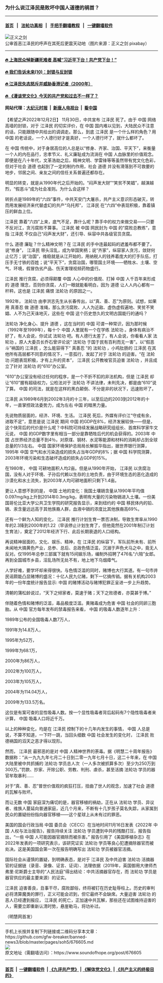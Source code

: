 ### 为什么说江泽民是败坏中国人道德的祸首？
------------------------

#### [首页](https://github.com/gfw-breaker/banned-news3/blob/master/README.md) &nbsp;&nbsp;|&nbsp;&nbsp; [法轮功真相](https://github.com/begood0513/basic/blob/master/README.md)  &nbsp;&nbsp;|&nbsp;&nbsp; [手把手翻墙教程](https://github.com/gfw-breaker/guides/wiki)  &nbsp;&nbsp;|&nbsp;&nbsp; [一键翻墙软件](https://github.com/gfw-breaker/nogfw/blob/master/README.md)  



<div><img alt="正义之剑" src="https://img.soundofhope.org/2022-12/1670022699279.jpg"/>
<br/><figcaption class="caption">
 公审首恶江泽民的呼声在其死后更震天动地（图片来源：正义之剑 pixabay）
</figcaption></div><hr/>

#### [ 🔥  上海民众悼新疆死难者 高喊“习近平下台！共产党下台！”](http://45.76.136.214:10000/videos/res1/news/../../res3/rebel/index.html?202212031700)

#### [ 🔥  我们告诉未来(10)：封锁与反封锁](http://45.76.136.214:10000/videos/res1/news/../../res2/future/index.html?202212031700)

#### [ 🔥  江泽民失态怒斥并威胁香港记者（2000年）](http://45.76.136.214:10000/videos/res1/news/../../res/realjzm/index.html?202212031700)

#### [ 🔥  《漫谈党文化》今天的共产党和过去不一样了？](http://45.76.136.214:10000/videos/res1/news/../../res/mtdwh/index.html?202212031700)

#### 网站代理：[大纪元时报](http://45.76.136.214:85/gb/?202212031700) &nbsp;|&nbsp; [新唐人电视台](http://45.76.136.214:8808/gb/?202212031700) &nbsp;|&nbsp; [看中国](http://45.76.136.214:8300/?202212031700)

<div><div class="Content__Wrapper sc-1bvya0-0 elmmKw article_body" itemprop="articleBody">
 <div id="post_place_1">
 </div>
 <p class="meta-top">
  <span class="meta">
   【希望之声2022年12月2日】
  </span>
  11月30日，中共宣布
  <ok href="/term/1250">
   江泽民
  </ok>
  死了。由于
  <ok href="/term/1120">
   中国
  </ok>
  网络高墙的封锁，对于
  <ok href="/term/1250">
   江泽民
  </ok>
  的切实评价，在
  <ok href="/term/1120">
   中国
  </ok>
  国内难以见到，大陆民众不注意的话，只能跟随中共给出的调调走。那么，到底
  <ok href="/term/1250">
   江泽民
  </ok>
  是一个什么样的角色？用
  <ok href="/term/1120">
   中国
  </ok>
  的老话说，一个人德行好才是真好，一个人德行坏了，就什么都坏了。
 </p>
 <p>
  在
  <ok href="/term/1120">
   中国
  </ok>
  传统中，对于身居高位的人总是以“修身、齐家、治国、平天下”，来衡量一个人的内在品行，忠孝节义、礼义廉耻成为流淌在
  <ok href="/term/1120">
   中国
  </ok>
  人血脉里的价值观念。即便是在八十年代，文革浩劫之后，精神文明、学雷锋等等虽然带有党文化色彩，但对于社会
  <ok href="/term/7546">
   道德
  </ok>
  也起到了一定的制约作用，社会
  <ok href="/term/7546">
   道德
  </ok>
  并没有滑落到不可救要的地步，邻居之间、亲友之间的信任关系普遍还都存在。
 </p>
 <p>
  明显的转变，就是从1990年代之后开始的。“闷声发大财”“笑贫不笑娼”，越演越烈，“假恶斗”成为社会准则。为什么会这样？
 </p>
 <p>
  转折点是1989年的“六四”事件，中共天安门大屠杀，共产主义意识形态破灭，转而用发展经济来代替虚幻的共产“乌托邦”，
  <ok href="/term/1250">
   江泽民
  </ok>
  在“六四”中表现积极，靠着镇压的鲜血上位。
 </p>
 <p>
  <ok href="/term/1250">
   江泽民
  </ok>
  靠着“六四”上来，底气不足，靠什么呢？靠手中的权力来做交易——只要不反对江，贪污腐败不算事。
  <ok href="/term/1250">
   江泽民
  </ok>
  被
  <ok href="/term/1120">
   中国
  </ok>
  网民封为
  <ok href="/term/1120">
   中国
  </ok>
  的“腐败总教练”，意指
  <ok href="/term/1250">
   江泽民
  </ok>
  不仅自己“闷声发大财”，还引导、纵容中共各级官员贪腐。
 </p>
 <p>
  什么
  <ok href="/term/7546">
   道德
  </ok>
  廉耻？什么精神文明？在
  <ok href="/term/1250">
   江泽民
  </ok>
  的手中连最起码的遮羞布都不要了。说“修身”，
  <ok href="/term/1250">
   江泽民
  </ok>
  带头淫乱，成为举国笑柄；说“齐家”，纵容家人贪污，敛财何止亿万；说“治国”，维稳就是从江开始的，用纳税人的钱养着庞大的打手队伍，打压手无寸铁的百姓；说“平天下”，贪腐治国，哪管国土环境——牺牲水、土壤、空气、环境，假冒伪劣产品、伤天害理视频药物盛行。
 </p>
 <p>
  <ok href="/term/1250">
   江泽民
  </ok>
  推行贪腐，必须得颠覆
  <ok href="/term/1120">
   中国
  </ok>
  人心中的价值观、打掉
  <ok href="/term/1120">
   中国
  </ok>
  人千百年来形成的
  <ok href="/term/7546">
   道德
  </ok>
  理念，否则你贪腐，人们一眼就能看明白，因为
  <ok href="/term/7546">
   道德
  </ok>
  让人人内心都有一杆秤。这也是
  <ok href="/term/1250">
   江泽民
  </ok>
  痛恨
  <ok href="/term/968">
   法轮功
  </ok>
  的原因之一。
 </p>
 <p>
  1992年，
  <ok href="/term/968">
   法轮功
  </ok>
  由李洪志先生从长春传出，以“真、善、忍”为原则。试想，如果用
  <ok href="/term/7789">
   真善忍
  </ok>
  做
  <ok href="/term/7546">
   道德
  </ok>
  准绳，那么贪污腐败、人人为近敌、虚伪虚假遍地、笑贫不笑娼、人不为己天诛地灭，这些在
  <ok href="/term/1120">
   中国
  </ok>
  这个历史悠久的文明古国能行的通吗？
 </p>
 <p>
  <ok href="/term/968">
   法轮功
  </ok>
  净化身心、提升
  <ok href="/term/7546">
   道德
  </ok>
  ，这在当时的
  <ok href="/term/1120">
   中国
  </ok>
  可谓一种常识，因为那时候（1992年至1999年），每十个
  <ok href="/term/1120">
   中国
  </ok>
  人里就有一个在学练
  <ok href="/term/968">
   法轮功
  </ok>
  。身体有病治不好了，有人会说，你试试
  <ok href="/term/968">
   法轮功
  </ok>
  吧。有人德行太差了，有人会说，你看看人家
  <ok href="/term/968">
   法轮功
  </ok>
  。原人大委员长乔石曾评论说“
  <ok href="/term/968">
   法轮功
  </ok>
  于国于民有百利而无一害”。以“假恶斗”祸国的
  <ok href="/term/1250">
   江泽民
  </ok>
  ，怎么能容得下“
  <ok href="/term/7789">
   真善忍
  </ok>
  ”的
  <ok href="/term/968">
   法轮功
  </ok>
  ，小鸡肚肠的
  <ok href="/term/1250">
   江泽民
  </ok>
  在其他所有高层都不同意的情况下，一意孤行，发起了对于
  <ok href="/term/968">
   法轮功
  </ok>
  的迫害。“在
  <ok href="/term/968">
   法轮功
  </ok>
  问题表现积极，才有上升的资本”，
  <ok href="/term/1250">
   江泽民
  </ok>
  公开教唆官员迫害
  <ok href="/term/968">
   法轮功
  </ok>
  ，并且成立了针对
  <ok href="/term/968">
   法轮功
  </ok>
  的“610”办公室。
 </p>
 <p>
  “610”办公室没有经过任何的程序，是一个不折不扣的非法机构，但是
  <ok href="/term/1250">
   江泽民
  </ok>
  却让“610”握有超级权力，公检法对于
  <ok href="/term/968">
   法轮功
  </ok>
  不讲法律，未判先决，都是由“610”说了算。
  <ok href="/term/1120">
   中国
  </ok>
  的司法，就是在这样的黑白颠倒、不分是非的状况下，迅速败坏了。
 </p>
 <p>
  <ok href="/term/1250">
   江泽民
  </ok>
  从1989年6月到2002年3月的十三年，以至后边的2003到2012年的十年，一直掌控政法委势力，成为左右
  <ok href="/term/1120">
   中国
  </ok>
  的暗黑力量。
 </p>
 <p>
  先说物质层面的，经济、环境、生活。
  <ok href="/term/1250">
   江泽民
  </ok>
  死后，外媒有评价江“守成有余，进取不足”，意思是说
  <ok href="/term/1250">
   江泽民
  </ok>
  期间
  <ok href="/term/1120">
   中国
  </ok>
  的GDP在8%，经济发展较快——但是，这个快背后的代价是什么呢？中科院可持续发展战略研究组组长、首席科学家牛文元说，
  <ok href="/term/1120">
   中国
  </ok>
  的GDP数字里有相当一部分是靠牺牲后代的机会获得的。2003年
  <ok href="/term/1120">
   中国
  </ok>
  占世界经济总量不到4％，对原煤、钢材、水泥等能源和材料的消耗却占到全球总量的1/3左右。
  <ok href="/term/1120">
   中国
  </ok>
  国家环境保护总局局长解振华指出，据世界银行测算，1995年
  <ok href="/term/1120">
   中国
  </ok>
  空气和水污染造成的损失占当年GDP的8%；据
  <ok href="/term/1120">
   中国
  </ok>
  科学院测算，2003年环境污染和生态破坏造成的损失占GDP的15%。
 </p>
 <p>
  在1980年，
  <ok href="/term/1120">
   中国
  </ok>
  可耕地面积人均2亩。但是从1990年开始，
  <ok href="/term/1250">
   江泽民
  </ok>
  以贪腐治国，没有人对于环境、子孙后代赖以生存的土地负责，由于环境生态的恶化造成的沙漠化和水土流失，到2003年人均可耕地面积只剩下1.4亩。
 </p>
 <p>
  更让人意想不到的是，
  <ok href="/term/1120">
   中国
  </ok>
  土地的变化：我国土壤镉含量从1990年平均值0.097mg/kg上升到2014年0.3mg/kg，表明有大量的污染物镉进入土壤。一份美国哥伦比亚大学公共卫生学院的研究报告显示，来到纽约的
  <ok href="/term/1120">
   中国
  </ok>
  移民体内的铅、镉、汞含量远远高于其他族裔人群，血液中镉的浓度比其他族裔高69%。
 </p>
 <p>
  还有一个鲜为人知的变化，
  <ok href="/term/1250">
   江泽民
  </ok>
  推行计划生育一票否决制，导致生育率从1990年的2.3降到2000年的1.22（早该停止计划生育了，但他竟然在2001年制订计划生育法），奠定了2012年经济下行、此后长期衰退的人口结构。
 </p>
 <p>
  再说精神层面的，文化、娱乐、精神，在
  <ok href="/term/1250">
   江泽民
  </ok>
  的纵容下，军队前所未有、前所未闻地大搞黄色产业，总参、总后、总政色情泛滥，沉溺于声色犬马之中，竟无人反对。仅1995年总参三部属下就有15间娱乐场，编制外招聘了476名“六陪”女郎。再到全国城市乡县，淫乱场所无处不有，地上地下乌烟瘴气。
 </p>
 <p>
  人学好难，要学坏却来得很快。与色情泛滥的同时，赌博也大行其道。有一句市井民谣颇能凸显赌博的盛况：十亿人民九亿赌，剩下一亿搞传销。据有关机构2003年的一份年度统计报告显示:
  <ok href="/term/1120">
   中国
  </ok>
  的赌博活动与赌博犯罪正呈进一步上升趋势。
 </p>
 <p>
  清朝的蒲松龄说过，“天下之倾家者，莫速于赌；天下之败德者，亦莫甚于博。”
 </p>
 <p>
  伴随着色情和赌博的泛滥，毒品极度泛滥。黄赌毒成为危害
  <ok href="/term/1120">
   中国
  </ok>
  社会的同卵三胞胎。从
  <ok href="/term/1120">
   中国
  </ok>
  官方每年发布的禁毒报告来看，
  <ok href="/term/1120">
   中国
  </ok>
  的吸毒人数逐年上升：
 </p>
 <p>
  1989年公布的全国吸毒人数7万人，
 </p>
 <p>
  1991年为14.8万人，
 </p>
 <p>
  1995年为52万，
 </p>
 <p>
  1999年为68.1万，
 </p>
 <p>
  2000年为86万人，
 </p>
 <p>
  2002年为100万人，
 </p>
 <p>
  2003年为105万人，
 </p>
 <p>
  2004年为114.04万人，
 </p>
 <p>
  2009年为133.5万名。
 </p>
 <p>
  这仅是有案可查的显性吸毒人数。按一个显性吸毒者背后起码有7个隐性吸毒者来计算，
  <ok href="/term/1120">
   中国
  </ok>
  吸毒人口将近千万。
 </p>
 <p>
  以上的种种变化，均是在
  <ok href="/term/1250">
   江泽民
  </ok>
  控制下的十几年内发生的事情，
  <ok href="/term/1120">
   中国
  </ok>
  人总是说，不算不知道，一下吓一跳，当回头细数
  <ok href="/term/1120">
   中国
  </ok>
  社会发生的变化时，
  <ok href="/term/1250">
   江泽民
  </ok>
  败德祸国的滔天之恶才得以现形。
 </p>
 <p>
  然而，
  <ok href="/term/1250">
   江泽民
  </ok>
  最邪恶的是对
  <ok href="/term/1120">
   中国
  </ok>
  人精神世界的荼毒。据《明慧二十周年报告》数据称：“从一九九九年七月二十日到二零一九年七月十日，这二十年来，在
  <ok href="/term/1120">
   中国
  </ok>
  大陆里被中共抓捕的
  <ok href="/term/968">
   法轮功
  </ok>
  学员总人次（一人多次被抓算多次）至少为250万到300万。”罚款、抄家、开除公职、劳教、判刑、虐杀，甚至活摘
  <ok href="/term/968">
   法轮功
  </ok>
  学员的器官牟取暴利……
 </p>
 <p>
  对于“真、善、忍”普世价值观的疯狂打压，扭曲了世人的观念，加速了社会
  <ok href="/term/7546">
   道德
  </ok>
  的瓦解与败坏。
 </p>
 <p>
  而让无数
  <ok href="/term/1120">
   中国
  </ok>
  家庭深为痛切的是，器官移植的祸劫，正在从
  <ok href="/term/968">
   法轮功
  </ok>
  学员、异议者、维族人蔓延向普通家庭，近几个月来，不断有十几岁孩子莫名失踪，从家属到民众的置疑纷纷指向器官移植——这个星球上从未有过的罪恶。
 </p>
 <p>
  美国的国会行政当局
  <ok href="/term/1120">
   中国
  </ok>
  委员会（CECC）在当地时间11月16日发表《2022年
  <ok href="/term/1120">
   中国
  </ok>
  人权与法治报告》，报告持续关注
  <ok href="/term/968">
   法轮功
  </ok>
  学员遭到中共的残酷打压，报告指出，“一些
  <ok href="/term/1120">
   中国
  </ok>
  人可能因器官摘除而被杀害。” 报告引用了《美国移植杂志》在2022年发表的一项研究表示，该研究证实
  <ok href="/term/968">
   法轮功
  </ok>
  学员等良心犯遭摘除器官而被处决。这是美国国会第一次在报告明确写出
  <ok href="/term/968">
   法轮功
  </ok>
  学员被器官活摘。
 </p>
 <p>
  国际社会从谨慎的置疑，到明确表态，是对于
  <ok href="/term/1250">
   江泽民
  </ok>
  及中共迫害
  <ok href="/term/968">
   法轮功
  </ok>
  活摘器官的证据链（录音、录像、证言、证词）、法理依据（2019年，英国御用大律师杰弗里·尼斯爵士主导的“人民法庭”得出结论：中共活摘器官存在，而
  <ok href="/term/968">
   法轮功
  </ok>
  学员是器官供应的最主要来源）的证实。
 </p>
 <p>
  <ok href="/term/1250">
   江泽民
  </ok>
  迫害善良，丑事干尽，腐败鄙俗，终将被钉在历史耻辱柱上。历史的审判必将清算魔类的罪行，正义可能会迟到，但它最终不会缺席。大量迫害
  <ok href="/term/968">
   法轮功
  </ok>
  的恶人已经遭到报应，
  <ok href="/term/1250">
   江泽民
  </ok>
  的死亡，正加速中共瓦解，那些还在试图维持迫害的人，需要立即重新认清时势，悬崖勒马，将功补过。
 </p>
 <p>
  （明慧网首发）
 </p>
</div>
</div>
<hr/>
手机上长按并复制下列链接或二维码分享本文章：<br/>
https://github.com/gfw-breaker/banned-news3/blob/master/pages/soh5/676605.md <br/>
<a href='https://github.com/gfw-breaker/banned-news3/blob/master/pages/soh5/676605.md'><img src='https://github.com/gfw-breaker/banned-news3/blob/master/pages/soh5/676605.md.png'/></a> <br/>
原文地址（需翻墙访问）：https://www.soundofhope.org/post/676605


------------------------
#### [首页](https://github.com/gfw-breaker/banned-news3/blob/master/README.md) &nbsp;|&nbsp; [一键翻墙软件](https://github.com/gfw-breaker/nogfw/blob/master/README.md) &nbsp;| [《九评共产党》](https://github.com/gfw-breaker/9ping.md/blob/master/README.md#九评之一评共产党是什么) | [《解体党文化》](https://github.com/gfw-breaker/jtdwh.md/blob/master/README.md) | [《共产主义的终极目的》](https://github.com/gfw-breaker/gczydzjmd.md/blob/master/README.md)


<img src='http://gfw-breaker.win/banned-news3/pages/soh5/676605.md' width='0px' height='0px'/>